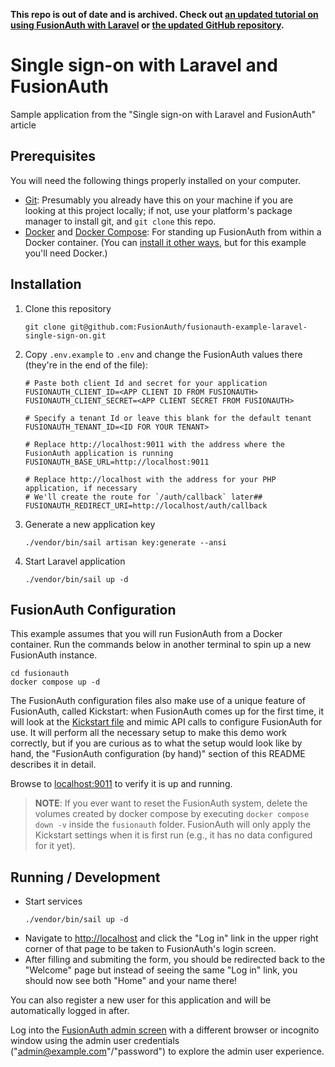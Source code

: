 **This repo is out of date and is archived. Check out [an updated tutorial on using FusionAuth with Laravel](https://fusionauth.io/docs/quickstarts/quickstart-php-laravel-web) or [the updated GitHub repository](https://github.com/FusionAuth/fusionauth-quickstart-php-laravel-web).**

# Single sign-on with Laravel and FusionAuth
Sample application from the "Single sign-on with Laravel and FusionAuth" article

## Prerequisites
You will need the following things properly installed on your computer.

* [Git](http://git-scm.com/): Presumably you already have this on your machine if you are looking at this project locally; if not, use your platform's package manager to install git, and `git clone` this repo.
* [Docker](https://www.docker.com) and [Docker Compose](https://docs.docker.com/compose/): For standing up FusionAuth from within a Docker container. (You can [install it other ways](https://fusionauth.io/docs/v1/tech/installation-guide/), but for this example you'll need Docker.)

## Installation
1. Clone this repository
    ```shell
    git clone git@github.com:FusionAuth/fusionauth-example-laravel-single-sign-on.git
    ```
2. Copy `.env.example` to `.env` and change the FusionAuth values there (they're in the end of the file):
    ```env
    # Paste both client Id and secret for your application
    FUSIONAUTH_CLIENT_ID=<APP CLIENT ID FROM FUSIONAUTH>
    FUSIONAUTH_CLIENT_SECRET=<APP CLIENT SECRET FROM FUSIONAUTH>
    
    # Specify a tenant Id or leave this blank for the default tenant
    FUSIONAUTH_TENANT_ID=<ID FOR YOUR TENANT>
    
    # Replace http://localhost:9011 with the address where the FusionAuth application is running
    FUSIONAUTH_BASE_URL=http://localhost:9011
    
    # Replace http://localhost with the address for your PHP application, if necessary
    # We'll create the route for `/auth/callback` later##
    FUSIONAUTH_REDIRECT_URI=http://localhost/auth/callback
    ```
3. Generate a new application key
    ```shell
    ./vendor/bin/sail artisan key:generate --ansi
    ```
4. Start Laravel application
    ```shell
    ./vendor/bin/sail up -d
    ```

## FusionAuth Configuration
This example assumes that you will run FusionAuth from a Docker container. Run the commands below in another terminal to spin up a new FusionAuth instance.

```shell
cd fusionauth
docker compose up -d
```

The FusionAuth configuration files also make use of a unique feature of FusionAuth, called Kickstart: when FusionAuth comes up for the first time, it will look at the [Kickstart file](./fusionauth/kickstart/kickstart.json) and mimic API calls to configure FusionAuth for use. It will perform all the necessary setup to make this demo work correctly, but if you are curious as to what the setup would look like by hand, the "FusionAuth configuration (by hand)" section of this README describes it in detail.

Browse to [localhost:9011](http://localhost:9011/) to verify it is up and running.

> **NOTE**: If you ever want to reset the FusionAuth system, delete the volumes created by docker compose by executing `docker compose down -v` inside the `fusionauth` folder. FusionAuth will only apply the Kickstart settings when it is first run (e.g., it has no data configured for it yet).

## Running / Development

* Start services
    ```shell
    ./vendor/bin/sail up -d
    ```
* Navigate to [http://localhost](http://localhost) and click the "Log in" link in the upper right corner of that page to be taken to FusionAuth's login screen.
* After filling and submiting the form, you should be redirected back to the "Welcome" page but instead of seeing the same "Log in" link, you should now see both "Home" and your name there!

You can also register a new user for this application and will be automatically logged in after.

Log into the [FusionAuth admin screen](http://localhost:9011) with a different browser or incognito window using the admin user credentials ("admin@example.com"/"password") to explore the admin user experience.

